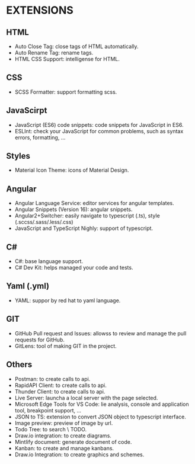 # EXTENSIONS

## HTML

+ Auto Close Tag: close tags of HTML automatically.
+ Auto Rename Tag: rename tags.
+ HTML CSS Support: intelligense for HTML.

## CSS

+ SCSS Formatter: support formatting scss.

## JavaScirpt

+ JavaScript (ES6) code snippets: code snippets for JavaScript in ES6.
+ ESLInt: check your JavaScript for common problems, such as syntax errors, formatting, ...

## Styles

+ Material Icon Theme: icons of Material Design.

## Angular

+ Angular Language Service: editor services for angular templates.
+ Angular Snippets (Version 16): angular snippets.
+ Angular2+Switcher: easily navigate to typescript (.ts), style (.sccss/.sass/.less/.css)
+ JavaScript and TypeScript Nighly: support of typescript.

## C#

+ C#: base language support.
+ C# Dev Kit: helps managed your code and tests.

## Yaml (.yml)

+ YAML: suppor by red hat to yaml language.

## GIT

+ GitHub Pull request and Issues: allowss to review and manage the pull requests for GitHub.
+ GitLens: tool of making GIT in the project.

## Others

+ Postman: to create calls to api.
+ RapidAPI Client: to create calls to api.
+ Thunder Client: to create calls to api.
+ Live Server: launcha a local server with the page selected.
+ Microsoft Edge Tools for VS Code: lie analysis, console and application tool, breakpoint support, ...
+ JSON to TS: extension to convert JSON object to typescript interface.
+ Image preview: preview of image by url.
+ Todo Tree: to search \\ TODO.
+ Draw.io integration: to create diagrams.
+ Mintlify document: generate document of code.
+ Kanban: to create and manage kanbans.
+ Draw.io Integration: to create graphics and schemes.
